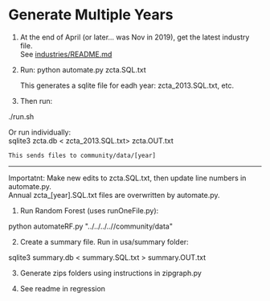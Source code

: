 # Generate Multiple Years

1. At the end of April (or later... was Nov in 2019), get the latest industry file.  
See [industries/README.md](../../industries)  

1. Run: python automate.py zcta.SQL.txt  
   
   This generates a sqlite file for eadh year: zcta_2013.SQL.txt, etc.

1. Then run:  

./run.sh  

Or run individually:  
sqlite3 zcta.db < zcta_2013.SQL.txt> zcta.OUT.txt  

	This sends files to community/data/[year]

----

Importatnt: Make new edits to zcta.SQL.txt, then update line numbers in automate.py.  
Annual zcta_[year].SQL.txt files are overwritten by automate.py.  

1. Run Random Forest (uses runOneFile.py):  

python automateRF.py "../../../..//community/data"  

2. Create a summary file. Run in usa/summary folder:

sqlite3 summary.db < summary.SQL.txt > summary.OUT.txt

3. Generate zips folders using instructions in zipgraph.py

4. See readme in regression


